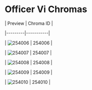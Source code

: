# Officer Vi Chromas


| Preview | Chroma ID |

|---------|-----------|

| ![254006](https://raw.communitydragon.org/latest/plugins/rcp-be-lol-game-data/global/default/v1/champion-chroma-images/254/254006.png) | 254006 |

| ![254007](https://raw.communitydragon.org/latest/plugins/rcp-be-lol-game-data/global/default/v1/champion-chroma-images/254/254007.png) | 254007 |

| ![254008](https://raw.communitydragon.org/latest/plugins/rcp-be-lol-game-data/global/default/v1/champion-chroma-images/254/254008.png) | 254008 |

| ![254009](https://raw.communitydragon.org/latest/plugins/rcp-be-lol-game-data/global/default/v1/champion-chroma-images/254/254009.png) | 254009 |

| ![254010](https://raw.communitydragon.org/latest/plugins/rcp-be-lol-game-data/global/default/v1/champion-chroma-images/254/254010.png) | 254010 |